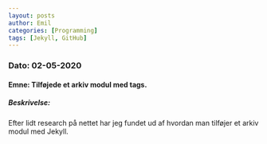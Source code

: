 ```yaml
---
layout: posts
author: Emil
categories: [Programming]
tags: [Jekyll, GitHub]
---
```

<h3>Dato: 02-05-2020</h3>

<h4>Emne: Tilføjede et arkiv modul med tags.</h4>

<h5>Beskrivelse:</h5>

<p>Efter lidt research på nettet har jeg fundet ud af hvordan man tilføjer et arkiv modul med Jekyll.</p>
